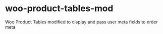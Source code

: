 # woo-product-tables-mod
Woo Product Tables modified to display and pass user meta fields to order meta
